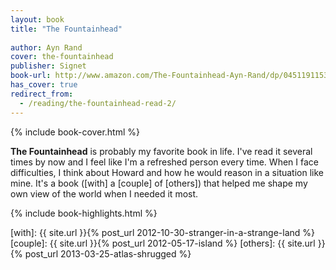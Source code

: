 ```yaml
---
layout: book
title: "The Fountainhead"
 
author: Ayn Rand
cover: the-fountainhead
publisher: Signet
book-url: http://www.amazon.com/The-Fountainhead-Ayn-Rand/dp/0451191153
has_cover: true
redirect_from:
  - /reading/the-fountainhead-read-2/
---
```

{% include book-cover.html %}

**The Fountainhead** is probably my favorite book in life. I've read it several times by now and I feel like I'm a refreshed person every time. When I face difficulties, I think about Howard and how he would reason in a situation like mine. It's a book ([with] a [couple] of [others]) that helped me shape my own view of the world when I needed it most.

{% include book-highlights.html %}

[with]: {{ site.url }}{% post_url 2012-10-30-stranger-in-a-strange-land %}
[couple]: {{ site.url }}{% post_url 2012-05-17-island %}
[others]: {{ site.url }}{% post_url 2013-03-25-atlas-shrugged %}

